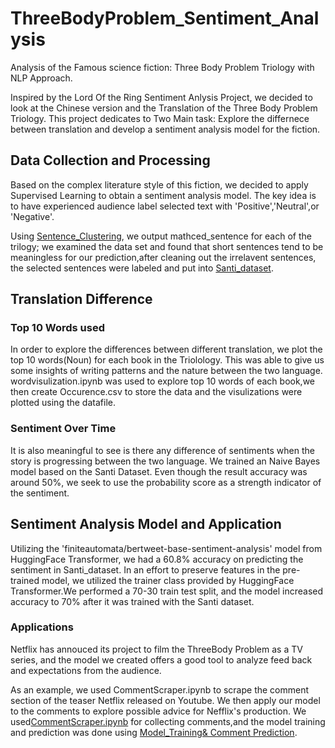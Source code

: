 # ThreeBodyProblem_Sentiment_Analysis
Analysis of the Famous science fiction: Three Body Problem Triology with NLP Approach.

Inspired by the Lord Of the Ring Sentiment Anlysis Project, we decided to look at the Chinese version and the Translation of the Three Body Problem Triology.
This project dedicates to Two Main task: Explore the differnece between translation and develop a sentiment analysis model for the fiction.


## Data Collection and Processing
Based on the complex literature style of this fiction, we decided to apply Supervised Learning to obtain a sentiment analysis model. The key idea is to have experienced audience label selected text with 'Positive','Neutral',or 'Negative'.



Using [Sentence_Clustering](https://github.com/kli486/ThreeBodyProblem_Sentiment_Analysis/blob/main/Code/SentenceClustering.ipynb), we output mathced_sentence for each of the trilogy; we examined the data set and found that short sentences tend to be meaningless for our prediction,after cleaning out the irrelavent sentences, the selected sentences were labeled and put into [Santi_dataset](https://github.com/kli486/ThreeBodyProblem_Sentiment_Analysis/blob/main/DataSet/Santi_dataset.csv).

## Translation Difference
### Top 10 Words used
In order to explore the differences between different translation, we plot the top 10 words(Noun) for each book in the Triolology. This was able to give us some insights of writing patterns and the nature between the two language. wordvisulization.ipynb was used to explore top 10 words of each book,we then create Occurence.csv to store the data and the visulizations were plotted using the datafile.

### Sentiment Over Time 
It is also meaningful to see is there any difference of sentiments when the story is progressing between the two language. We trained an Naive Bayes model based on the Santi Dataset. Even though the result accuracy was around 50%, we seek to use the probability score as a strength indicator of the sentiment.

## Sentiment Analysis Model and Application
Utilizing the 'finiteautomata/bertweet-base-sentiment-analysis' model from HuggingFace Transformer, we had a 60.8% accuracy on predicting the sentiment in Santi_dataset. In an effort to preserve features in the pre-trained model, we utilized the trainer class provided by HuggingFace Transformer.We performed a 70-30 train test split, and the model increased accuracy to 70% after it was trained with the Santi dataset. 

### Applications
Netflix has annouced its project to film the ThreeBody Problem as a TV series, and the model we created offers a good tool to analyze feed back and expectations from the audience.

As an example, we used CommentScraper.ipynb to scrape the comment section of the teaser Netflix released on Youtube. We then apply our model to the comments to explore possible advice for Nefflix's production. We used[CommentScraper.ipynb](https://github.com/kli486/ThreeBodyProblem_Sentiment_Analysis/blob/main/Code/CommentScraper.ipynb) for collecting comments,and the model training and prediction was done using [Model_Training& Comment Prediction](https://github.com/kli486/ThreeBodyProblem_Sentiment_Analysis/blob/main/Code/Sentiment_Training.ipynb).
